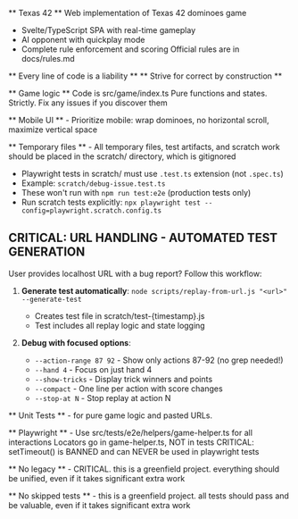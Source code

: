 ** Texas 42 **
Web implementation of Texas 42 dominoes game
- Svelte/TypeScript SPA with real-time gameplay
- AI opponent with quickplay mode
- Complete rule enforcement and scoring
Official rules are in docs/rules.md

** Every line of code is a liability **
** Strive for correct by construction **

** Game logic **
Code is src/game/index.ts
Pure functions and states. Strictly. Fix any issues if you discover them

** Mobile UI ** - Prioritize mobile: wrap dominoes, no horizontal scroll, maximize vertical space

** Temporary files ** - All temporary files, test artifacts, and scratch work should be placed in the scratch/ directory, which is gitignored
  - Playwright tests in scratch/ must use `.test.ts` extension (not `.spec.ts`)
  - Example: `scratch/debug-issue.test.ts` 
  - These won't run with `npm run test:e2e` (production tests only)
  - Run scratch tests explicitly: `npx playwright test --config=playwright.scratch.config.ts`

## CRITICAL: URL HANDLING - AUTOMATED TEST GENERATION
  User provides localhost URL with a bug report? Follow this workflow:

  1. **Generate test automatically**: `node scripts/replay-from-url.js "<url>" --generate-test`
      - Creates test file in scratch/test-{timestamp}.js
      - Test includes all replay logic and state logging

  2. **Debug with focused options**:
      - `--action-range 87 92` - Show only actions 87-92 (no grep needed!)
      - `--hand 4` - Focus on just hand 4
      - `--show-tricks` - Display trick winners and points
      - `--compact` - One line per action with score changes
      - `--stop-at N` - Stop replay at action N

** Unit Tests ** - for pure game logic and pasted URLs.

** Playwright ** - 
Use src/tests/e2e/helpers/game-helper.ts for all interactions
Locators go in game-helper.ts, NOT in tests
CRITICAL: setTimeout() is BANNED and can NEVER be used in playwright tests

** No legacy ** - CRITICAL. this is a greenfield project.  everything should be unified, even if it takes significant extra work

** No skipped tests ** - this is a greenfield project.  all tests should pass and be valuable, even if it takes significant extra work

